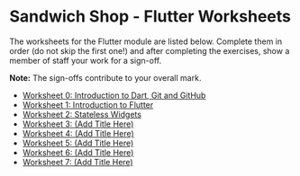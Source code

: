 # Sandwich Shop - Flutter Worksheets

The worksheets for the Flutter module are listed below. Complete them in order (do not skip the first one!) and after completing the exercises, show a member of staff your work for a sign-off.

**Note:** The sign-offs contribute to your overall mark.

* [Worksheet 0: Introduction to Dart, Git and GitHub](./worksheet-0.md)
* [Worksheet 1: Introduction to Flutter](./worksheet-1.md)
* [Worksheet 2: Stateless Widgets](./worksheet-2.md)
* [Worksheet 3: (Add Title Here)](./worksheet-3.md)
* [Worksheet 4: (Add Title Here)](./worksheet-4.md)
* [Worksheet 5: (Add Title Here)](./worksheet-5.md)
* [Worksheet 6: (Add Title Here)](./worksheet-6.md)
* [Worksheet 7: (Add Title Here)](./worksheet-7.md)